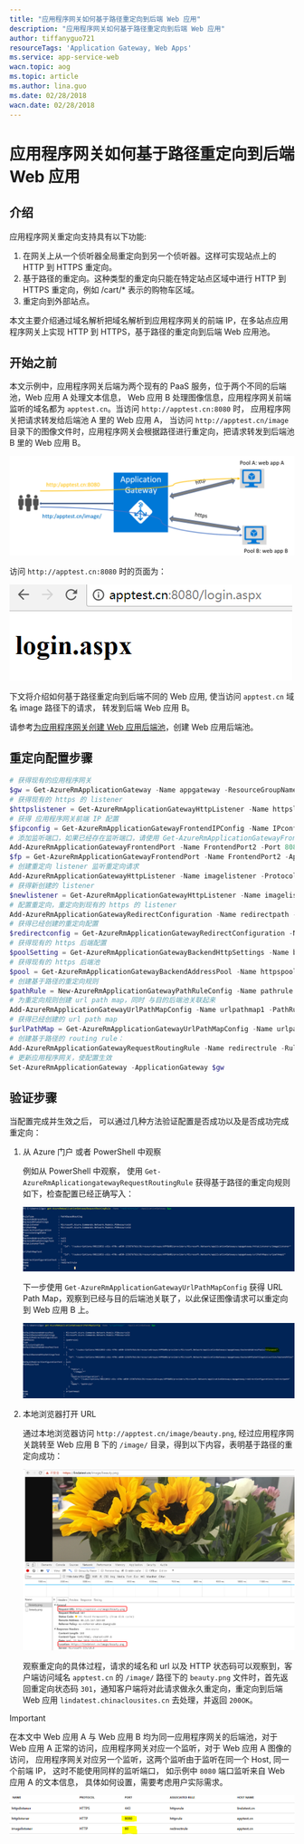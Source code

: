 ```yaml
---
title: "应用程序网关如何基于路径重定向到后端 Web 应用"
description: "应用程序网关如何基于路径重定向到后端 Web 应用"
author: tiffanyguo721
resourceTags: 'Application Gateway, Web Apps'
ms.service: app-service-web
wacn.topic: aog
ms.topic: article
ms.author: lina.guo
ms.date: 02/28/2018
wacn.date: 02/28/2018
---
```


# 应用程序网关如何基于路径重定向到后端 Web 应用

## 介绍

应用程序网关重定向支持具有以下功能:

1. 在网关上从一个侦听器全局重定向到另一个侦听器。这样可实现站点上的 HTTP 到 HTTPS 重定向。
2. 基于路径的重定向。这种类型的重定向只能在特定站点区域中进行 HTTP 到 HTTPS 重定向，例如 /cart/* 表示的购物车区域。
3. 重定向到外部站点。

本文主要介绍通过域名解析把域名解析到应用程序网关的前端 IP，在多站点应用程序网关上实现 HTTP 到 HTTPS，基于路径的重定向到后端 Web 应用池。

## 开始之前

本文示例中，应用程序网关后端为两个现有的 PaaS 服务，位于两个不同的后端池，Web 应用 A 处理文本信息， Web 应用 B 处理图像信息，应用程序网关前端监听的域名都为 `apptest.cn`。当访问 `http://apptest.cn:8080` 时， 应用程序网关把请求转发给后端池 A 里的 Web 应用 A， 当访问 `http://apptest.cn/image` 目录下的图像文件时，应用程序网关会根据路径进行重定向，把请求转发到后端池 B 里的 Web 应用 B。

![01](media/aog-application-gateway-howto-redirect-to-web-apps/01.png)

访问 `http://apptest.cn:8080` 时的页面为：

![02](media/aog-application-gateway-howto-redirect-to-web-apps/02.png)

下文将介绍如何基于路径重定向到后端不同的 Web 应用, 使当访问 `apptest.cn` 域名 image 路径下的请求， 转发到后端 Web 应用 B。

请参考[为应用程序网关创建 Web 应用后端池](/application-gateway/application-gateway-web-app-powershell)，创建 Web 应用后端池。

## 重定向配置步骤

```powershell
# 获得现有的应用程序网关
$gw = Get-AzureRmApplicationGateway -Name appgateway -ResourceGroupName APPGWRG
# 获得现有的 https 的 listener
$httpslistener = Get-AzureRmApplicationGatewayHttpListener -Name httpslistener -ApplicationGateway $gw
# 获得 应用程序网关前端 IP 配置
$fipconfig = Get-AzureRmApplicationGatewayFrontendIPConfig -Name IPconfig -ApplicationGateway $gw
# 添加监听端口，如果已经存在监听端口，请使用 Get-AzureRmApplicationGatewayFrontendPort
Add-AzureRmApplicationGatewayFrontendPort -Name FrontendPort2 -Port 8080 -ApplicationGateway $gw
$fp = Get-AzureRmApplicationGatewayFrontendPort -Name FrontendPort2 -ApplicationGateway $gw
# 创建重定向 listener 监听重定向请求
Add-AzureRmApplicationGatewayHttpListener -Name imagelistener -Protocol Http -FrontendPort $fp -FrontendIPConfiguration $fipconfig -ApplicationGateway $gw -hostname apptest.cn
# 获得新创建的 listener
$newlistener = Get-AzureRmApplicationGatewayHttpListener -Name imagelistener -ApplicationGateway $gw
# 配置重定向，重定向到现有的 https 的 listener
Add-AzureRmApplicationGatewayRedirectConfiguration -Name redirectpath -RedirectType Permanent -TargetListener $httpslistener -IncludePath $true -IncludeQueryString $true -ApplicationGateway $gw
# 获得已经创建的重定向配置
$redirectconfig = Get-AzureRmApplicationGatewayRedirectConfiguration -Name redirectpath -ApplicationGateway $gw
# 获得现有的 https 后端配置
$poolSetting = Get-AzureRmApplicationGatewayBackendHttpSettings -Name backendhttps -ApplicationGateway $gw
# 获得现有的 https 后端池
$pool = Get-AzureRmApplicationGatewayBackendAddressPool -Name httpspool -ApplicationGateway $gw
# 创建基于路径的重定向规则
$pathRule = New-AzureRmApplicationGatewayPathRuleConfig -Name pathrule -Paths "/image/*" -RedirectConfiguration $redirectconfig
# 为重定向规则创建 url path map，同时 与目的后端池关联起来
Add-AzureRmApplicationGatewayUrlPathMapConfig -Name urlpathmap1 -PathRules $pathRule -DefaultBackendAddressPool $pool -DefaultBackendHttpSettings $poolSetting -ApplicationGateway $gw
# 获得已经创建的 url path map
$urlPathMap = Get-AzureRmApplicationGatewayUrlPathMapConfig -Name urlpathmap1 -ApplicationGateway $gw
# 创建基于路径的 routing rule：
Add-AzureRmApplicationGatewayRequestRoutingRule -Name redirectrule -RuleType PathBasedRouting -HttpListener $newlistener -UrlPathMap $urlPathMap -ApplicationGateway $gw
# 更新应用程序网关，使配置生效
Set-AzureRmApplicationGateway -ApplicationGateway $gw
```

## 验证步骤

当配置完成并生效之后， 可以通过几种方法验证配置是否成功以及是否成功完成重定向：

1. 从 Azure 门户 或者 PowerShell 中观察

    例如从 PowerShell 中观察， 使用 `Get-AzureRmAplicationgatewayRequestRoutingRule` 获得基于路径的重定向规则如下，检查配置已经正确写入：

    ![03](media/aog-application-gateway-howto-redirect-to-web-apps/03.png)

    下一步使用 `Get-AzureRmApplicationGatewayUrlPathMapConfig` 获得 URL Path Map，观察到已经与目的后端池关联了，以此保证图像请求可以重定向到 Web 应用 B 上。

    ![04](media/aog-application-gateway-howto-redirect-to-web-apps/04.png)

2. 本地浏览器打开 URL

    通过本地浏览器访问 `http://apptest.cn/image/beauty.png`, 经过应用程序网关跳转至 Web 应用 B 下的 `/image/` 目录，得到以下内容，表明基于路径的重定向成功：

    ![05](media/aog-application-gateway-howto-redirect-to-web-apps/05.png)

    观察重定向的具体过程，请求的域名和 url 以及 HTTP 状态码可以观察到，客户端访问域名 `apptest.cn` 的 `/image/` 路径下的 `beauty.png` 文件时，首先返回重定向状态码 `301`，通知客户端将对此请求做永久重定向，重定向到后端 Web 应用 `lindatest.chinaclousites.cn` 去处理，并返回 `200OK`。

> [!IMPORTANT] 
> 在本文中 Web 应用 A 与 Web 应用 B 均为同一应用程序网关的后端池，对于 Web 应用 A 正常的访问，应用程序网关对应一个监听，对于 Web 应用 A 图像的访问， 应用程序网关对应另一个监听，这两个监听由于监听在同一个 Host, 同一个前端 IP， 这时不能使用同样的监听端口， 如示例中 `8080` 端口监听来自 Web 应用 A 的文本信息， 具体如何设置，需要考虑用户实际需求。

![06](media/aog-application-gateway-howto-redirect-to-web-apps/06.png)
